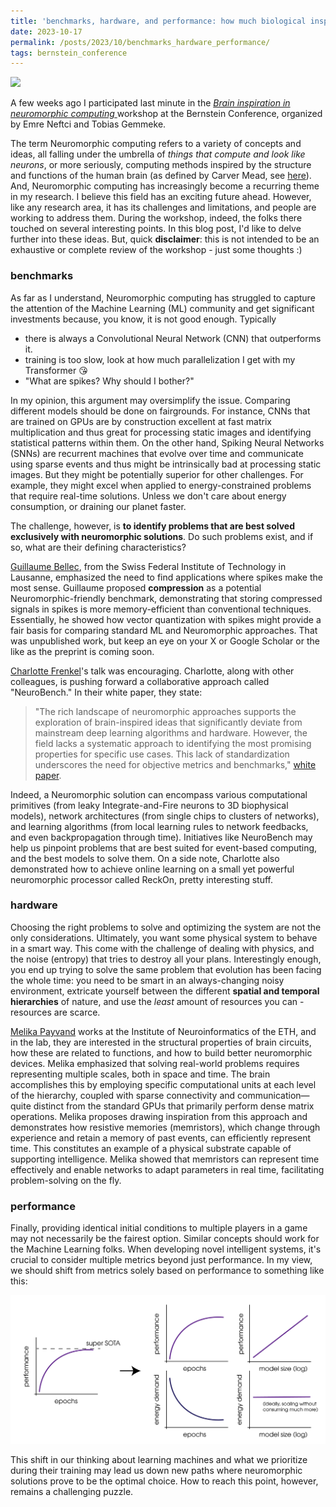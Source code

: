 ```yaml
---
title: 'benchmarks, hardware, and performance: how much biological inspiration is needed?'
date: 2023-10-17
permalink: /posts/2023/10/benchmarks_hardware_performance/
tags: bernstein_conference
---
```


![](https://static.wixstatic.com/media/fdab37_affebf0f74384776b34299200f07c7d4~mv2.jpg/v1/fill/w_417,h_306,al_c,q_90/fdab37_affebf0f74384776b34299200f07c7d4~mv2.jpg)

A few weeks ago I participated last minute in the <a href="https://bernstein-network.de/bernstein-conference/program/satellite-workshops/brain-inspiration/" target="_blank">*Brain inspiration in neuromorphic computing* </a> workshop at the Bernstein Conference, organized by Emre Neftci and Tobias Gemmeke. 

The term Neuromorphic computing refers to a variety of concepts and ideas, all falling under the umbrella of *things that compute and look like neurons*, or more seriously, computing methods inspired by the structure and functions of the human brain (as defined by Carver Mead, see <a href="https://ieeexplore.ieee.org/document/58356" target="_blank">here</a>). And, Neuromorphic computing has increasingly become a recurring theme in my research. I believe this field has an exciting future ahead. However, like any research area, it has its challenges and limitations, and people are working to address them. During the workshop, indeed, the folks there touched on several interesting points. In this blog post, I'd like to delve further into these ideas. But, quick **disclaimer**: this is not intended to be an exhaustive or complete review of the workshop - just some thoughts :)

### benchmarks

As far as I understand, Neuromorphic computing has struggled to capture the attention of the Machine Learning (ML) community and get significant investments because, you know, it is not good enough. Typically

- there is always a Convolutional Neural Network (CNN) that outperforms it.
- training is too slow, look at how much parallelization I get with my Transformer :kissing_heart:
- "What are spikes? Why should I bother?"

In my opinion, this argument may oversimplify the issue. Comparing different models should be done on fairgrounds. For instance, CNNs that are trained on GPUs are by construction excellent at fast matrix multiplication and thus great for processing static images and identifying statistical patterns within them. On the other hand, Spiking Neural Networks (SNNs) are recurrent machines that evolve over time and communicate using sparse events and thus might be intrinsically bad at processing static images. But they might be potentially superior for other challenges. For example, they might excel when applied to energy-constrained problems that require real-time solutions. Unless we don't care about energy consumption, or draining our planet faster.

The challenge, however, is **to identify problems that are best solved exclusively with neuromorphic solutions**. Do such problems exist, and if so, what are their defining characteristics?

 <a href="https://guillaume.bellec.eu/" target="_blank">Guillaume Bellec</a>, from the Swiss Federal Institute of Technology in Lausanne, emphasized the need to find applications where spikes make the most sense. Guillaume proposed **compression** as a potential Neuromorphic-friendly benchmark, demonstrating that storing compressed signals in spikes is more memory-efficient than conventional techniques. Essentially, he showed how vector quantization with spikes might provide a fair basis for comparing standard ML and Neuromorphic approaches. That was unpublished work, but keep an eye on your X or Google Scholar or the like as the preprint is coming soon. 

 <a href="https://chfrenkel.github.io/" target="_blank">Charlotte Frenkel</a>'s talk was encouraging. Charlotte, along with other colleagues, is pushing forward a collaborative approach called "NeuroBench." In their white paper, they state:

> "The rich landscape of neuromorphic approaches supports the exploration of brain-inspired ideas that significantly deviate from mainstream deep learning algorithms and hardware. However, the field lacks a systematic approach to identifying the most promising properties for specific use cases. This lack of standardization underscores the need for objective metrics and benchmarks," [white paper](http://arxiv.org/abs/2304.04640).

Indeed, a Neuromorphic solution can encompass various computational primitives (from leaky Integrate-and-Fire neurons to 3D biophysical models), network architectures (from single chips to clusters of networks), and learning algorithms (from local learning rules to network feedbacks, and even backpropagation through time). Initiatives like NeuroBench may help us pinpoint problems that are best suited for event-based computing, and the best models to solve them. On a side note, Charlotte also demonstrated how to achieve online learning on a small yet powerful neuromorphic processor called ReckOn, pretty interesting stuff.

### hardware

Choosing the right problems to solve and optimizing the system are not the only considerations.  Ultimately, you want some physical system to behave in a smart way. This come with the challenge of dealing with physics, and the noise (entropy) that tries to destroy all your plans. Interestingly enough, you end up trying to solve the same problem that evolution has been facing the whole time: you need to be smart in an always-changing noisy environment, extricate yourself between the different **spatial and temporal hierarchies** of nature, and use the *least* amount of resources you can - resources are scarce.

<a href="https://twitter.com/MelikaPayvand" target="_blank">Melika Payvand</a> works at the Institute of Neuroinformatics of the ETH, and in the lab, they are interested in the structural properties of brain circuits, how these are related to functions, and how to build better neuromorphic devices.  Melika emphasized that solving real-world problems requires representing multiple scales, both in space and time. The brain accomplishes this by employing specific computational units at each level of the hierarchy, coupled with sparse connectivity and communication—quite distinct from the standard GPUs that primarily perform dense matrix operations. Melika proposes drawing inspiration from this approach and demonstrates how resistive memories (memristors), which change through experience and retain a memory of past events, can efficiently represent time. This constitutes an example of a physical substrate capable of supporting intelligence. Melika showed that memristors can represent time effectively and enable networks to adapt parameters in real time, facilitating problem-solving on the fly.

### performance

Finally, providing identical initial conditions to multiple players in a game may not necessarily be the fairest option. Similar concepts should work for the Machine Learning folks. When developing novel intelligent systems, it's crucial to consider multiple metrics beyond just performance. In my view, we should shift from metrics solely based on performance to something like this:

![](https://raw.githubusercontent.com/matteosaponati/matteosaponati.github.io/master/files/blog/2023-10-17-bernstein/graphics.png)

This shift in our thinking about learning machines and what we prioritize during their training may lead us down new paths where neuromorphic solutions prove to be the optimal choice. How to reach this point, however, remains a challenging puzzle.
